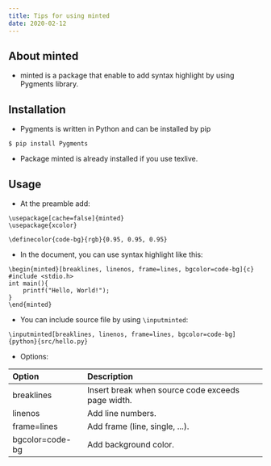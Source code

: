 ```yaml
---
title: Tips for using minted
date: 2020-02-12
---
```


## About minted
- minted is a package that enable to add syntax highlight by using Pygments library.

## Installation
- Pygments is written in Python and can be installed by pip
```
$ pip install Pygments
```

- Package minted is already installed if you use texlive.

## Usage
- At the preamble add:
```
\usepackage[cache=false]{minted}
\usepackage{xcolor}

\definecolor{code-bg}{rgb}{0.95, 0.95, 0.95}
```

- In the document, you can use syntax highlight like this:
```
\begin{minted}[breaklines, linenos, frame=lines, bgcolor=code-bg]{c}
#include <stdio.h>
int main(){
    printf("Hello, World!");
}
\end{minted}
```

- You can include source file by using `\inputminted`:
```
\inputminted[breaklines, linenos, frame=lines, bgcolor=code-bg]{python}{src/hello.py}
```

- Options:

|Option|Description|
|:--|:--|
|breaklines | Insert break when source code exceeds page width.|
|linenos | Add line numbers.|
|frame=lines | Add frame (line, single, ...).|
|bgcolor=code-bg | Add background color.|
